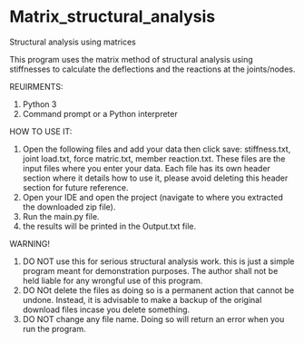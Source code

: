 # Matrix_structural_analysis
 Structural analysis using matrices

This program uses the matrix method of structural analysis using stiffnesses to calculate the deflections and the reactions at the joints/nodes.

REUIRMENTS:
 1. Python 3
 2. Command prompt or a Python interpreter

HOW TO USE IT:
 1. Open the following files and add your data then click save: stiffness.txt, joint load.txt, force matric.txt, member reaction.txt. These files are the input files where you enter your data. Each file has its own header section where it details how to use it, please avoid deleting this header section for future reference.
 2. Open your IDE and open the project (navigate to where you extracted the downloaded zip file).
 3. Run the main.py file.
 4. the results will be printed in the Output.txt file.
 
 WARNING!
 1. DO NOT use this for serious structural analysis work. this is just a simple program meant for demonstration purposes. The author shall not be held liable for any wrongful use of this program.
 2. DO NOt delete the files as doing so is a permanent action that cannot be undone. Instead, it is advisable to make a backup of the original download files incase you delete something.
 3. DO NOT change any file name. Doing so will return an error when you run the program.
